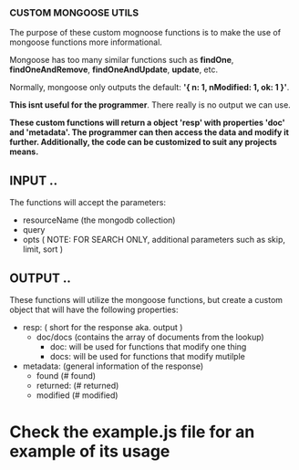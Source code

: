### CUSTOM MONGOOSE UTILS

The purpose of these custom mognoose functions is to make the use of mongoose functions more informational.

Mongoose has too many similar functions such as **findOne**, **findOneAndRemove**, **findOneAndUpdate**, **update**, etc.

Normally, mongoose only outputs the default: **'{ n: 1, nModified: 1, ok: 1 }'**.

**This isnt useful for the programmer**. There really is no output we can use.

**These custom functions will return a object 'resp' with properties 'doc' and 'metadata'. The programmer can then access the data and modify it further. Additionally, the code can be customized to suit any projects means.**

INPUT ..
---
The functions will accept the parameters:
- resourceName (the mongodb collection)
- query
- opts ( NOTE: FOR SEARCH ONLY, additional parameters such as skip, limit, sort )

OUTPUT ..
---

These functions will utilize the mongoose functions, but create a custom object that will have the following properties:
- resp: ( short for the response aka. output )
	- doc/docs (contains the array of documents from the lookup)
		- doc: will be used for functions that modify one thing
		- docs: will be used for functions that modify mutilple
- metadata: (general information of the response)
	- found (# found)
	- returned: (# returned)
	- modified (# modified)

# Check the example.js file for an example of its usage
